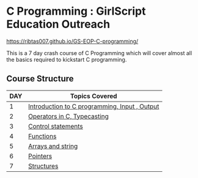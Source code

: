 # C Programming : GirlScript Education Outreach

https://ribtas007.github.io/GS-EOP-C-programming/

This is a 7 day crash course of C Programming which will cover almost all the basics required to kickstart C programming.

## Course Structure

DAY | Topics Covered 
--- | --- 
1 | [Introduction to C programming, Input , Output](DAY%201/Readme_of_day1.html) 
2 | [Operators in C, Typecasting](Day%202/readme_of_day2.html) 
3 | [Control statements](Day%203/Readme_of_day3.html) 
4 | [Functions](Day%204/Readme_of_day4.html) 
5 | [Arrays and string](Day%205/Readme_of_day5.html) 
6 | [Pointers ]( ) 
7 | [Structures ]() 
